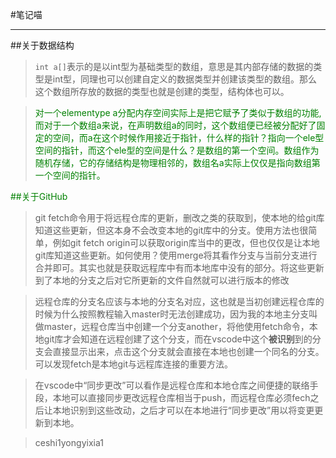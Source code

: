 #笔记喵
***
##关于数据结构

>`int a[]`表示的是以int型为基础类型的数组，意思是其内部存储的数据的类型是int型，同理也可以创建自定义的数据类型并创建该类型的数组。那么这个数组所存放的数据的类型也就是创建的类型，结构体也可以。

><font color="green">对一个elementype a分配内存空间实际上是把它赋予了类似于数组的功能,而对于一个数组a来说，在声明数组a的同时，这个数组便已经被分配好了固定的空间，而a在这个时候作用接近于指针，什么样的指针？指向一个ele型空间的指针，而这个ele型的空间是什么？是数组的第一个空间。数组作为随机存储，它的存储结构是物理相邻的，数组名a实际上仅仅是指向数组第一个空间的指针。
<font>

##关于GitHub
>git fetch命令用于将远程仓库的更新，删改之类的获取到，使本地的给git库知道这些更新，但这本身不会改变本地的git库中的分支。使用方法也很简单，例如git fetch origin可以获取origin库当中的更改，但也仅仅是让本地git库知道这些更新。如何使用？使用merge将其看作分支与当前分支进行合并即可。其实也就是获取远程库中有而本地库中没有的部分。将这些更新到了本地的分支之后对它所更新的文件自然就可以进行版本的修改


>远程仓库的分支名应该与本地的分支名对应，这也就是当初创建远程仓库的时候为什么按照教程输入master时无法创建成功，因为我的本地主分支叫做master，远程仓库当中创建一个分支another，将他使用fetch命令，本地git库才会知道在远程创建了这个分支，而在vscode中这个**被识别**到的分支会直接显示出来，点击这个分支就会直接在本地也创建一个同名的分支。可以发现fetch是本地git与远程库连接的重要方法。

>在vscode中“同步更改”可以看作是远程仓库和本地仓库之间便捷的联络手段，本地可以直接同步更改远程仓库相当于push，而远程仓库必须fech之后让本地识别到这些改动，之后才可以在本地进行“同步更改”用以将变更更新到本地。


>ceshi1yongyixia1
